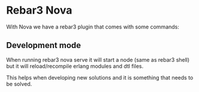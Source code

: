 # Rebar3 Nova #

With Nova we have a rebar3 plugin that comes with some commands:

## Development mode ##

When running rebar3 nova serve it will start a node (same as rebar3 shell) but it will reload/recompile erlang modules and dtl files.

This helps when developing new solutions and it is something that needs to be solved.
